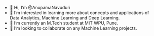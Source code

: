 - 👋 Hi, I’m @AnupamaNavuduri
- 👀 I’m interested in learning more about concepts and applications of Data Analytics, Machine Learning and Deep Learning.
- 🌱 I’m currently an M.Tech student at MIT WPU, Pune.
- 💞️ I’m looking to collaborate on any Machine Learning projects.

<!---
AnupamaNavuduri/AnupamaNavuduri is a ✨ special ✨ repository because its `README.md` (this file) appears on your GitHub profile.
You can click the Preview link to take a look at your changes.
--->
